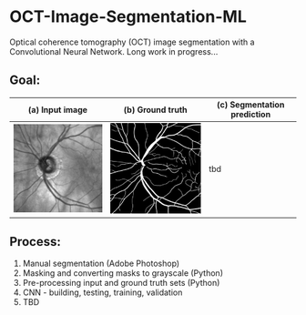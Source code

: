 # OCT-Image-Segmentation-ML
Optical coherence tomography (OCT) image segmentation with a Convolutional Neural Network. Long work in progress...

## Goal:

(a) Input image | (b) Ground truth  | (c) Segmentation prediction
--------------- | ----------------- | ---------------------------------
![Input image](images/cSLO52-input.jpg) | ![Ground truth](images/cSLO52-groundtruth.jpg) |        tbd


## Process: 

1. Manual segmentation (Adobe Photoshop)
2. Masking and converting masks to grayscale (Python)
3. Pre-processing input and ground truth sets (Python)
4. CNN - building, testing, training, validation
5. TBD

